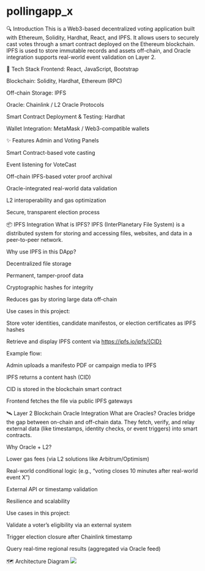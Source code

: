 # pollingapp_x

🔍 Introduction
This is a Web3-based decentralized voting application built with Ethereum, Solidity, Hardhat, React, and IPFS. It allows users to securely cast votes through a smart contract deployed on the Ethereum blockchain. IPFS is used to store immutable records and assets off-chain, and Oracle integration supports real-world event validation on Layer 2.

🧱 Tech Stack
Frontend: React, JavaScript, Bootstrap

Blockchain: Solidity, Hardhat, Ethereum (RPC)

Off-chain Storage: IPFS

Oracle: Chainlink / L2 Oracle Protocols

Smart Contract Deployment & Testing: Hardhat

Wallet Integration: MetaMask / Web3-compatible wallets

✨ Features
Admin and Voting Panels

Smart Contract-based vote casting

Event listening for VoteCast

Off-chain IPFS-based voter proof archival

Oracle-integrated real-world data validation

L2 interoperability and gas optimization

Secure, transparent election process

📦 IPFS Integration
What is IPFS?
IPFS (InterPlanetary File System) is a distributed system for storing and accessing files, websites, and data in a peer-to-peer network.

Why use IPFS in this DApp?

Decentralized file storage

Permanent, tamper-proof data

Cryptographic hashes for integrity

Reduces gas by storing large data off-chain

Use cases in this project:

Store voter identities, candidate manifestos, or election certificates as IPFS hashes

Retrieve and display IPFS content via https://ipfs.io/ipfs/{CID}

Example flow:

Admin uploads a manifesto PDF or campaign media to IPFS

IPFS returns a content hash (CID)

CID is stored in the blockchain smart contract

Frontend fetches the file via public IPFS gateways

🛰️ Layer 2 Blockchain Oracle Integration
What are Oracles?
Oracles bridge the gap between on-chain and off-chain data. They fetch, verify, and relay external data (like timestamps, identity checks, or event triggers) into smart contracts.

Why Oracle + L2?

Lower gas fees (via L2 solutions like Arbitrum/Optimism)

Real-world conditional logic (e.g., “voting closes 10 minutes after real-world event X”)

External API or timestamp validation

Resilience and scalability

Use cases in this project:

Validate a voter’s eligibility via an external system

Trigger election closure after Chainlink timestamp

Query real-time regional results (aggregated via Oracle feed)

🗺️ Architecture Diagram
<img src="Architecture diagram/diagram.png"/>
